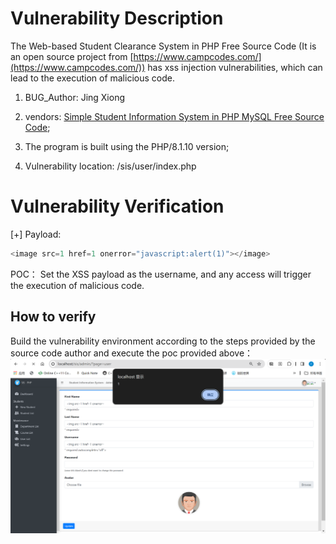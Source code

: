 # Vulnerability Description

The Web-based Student Clearance System in PHP Free Source Code  (It is an open source project from [https://www.campcodes.com/](https://www.campcodes.com/)) has xss injection vulnerabilities, which can lead to the execution of malicious code.

1. BUG_Author: Jing Xiong

2. vendors: [Simple Student Information System in PHP MySQL Free Source Code](https://www.campcodes.com/projects/php/student-information-system-in-php/);

3. The program is built using the PHP/8.1.10 version;

4. Vulnerability location:  /sis/user/index.php

# Vulnerability Verification

[+] Payload:

```java
<image src=1 href=1 onerror="javascript:alert(1)"></image>
```

POC：
Set the XSS payload as the username, and any access will trigger the execution of malicious code.



## How to verify

Build the vulnerability environment according to the steps provided by the source code author and execute the poc provided above：
![image](./xss1.png)


